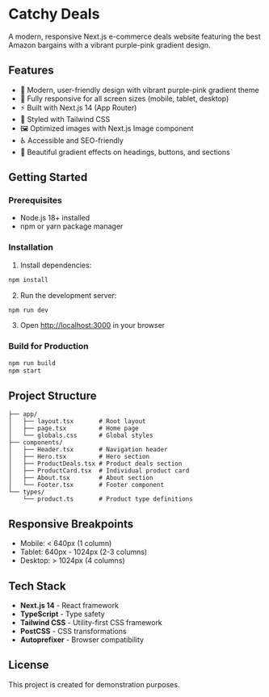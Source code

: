 # Catchy Deals

A modern, responsive Next.js e-commerce deals website featuring the best Amazon bargains with a vibrant purple-pink gradient design.

## Features

- 🎨 Modern, user-friendly design with vibrant purple-pink gradient theme
- 📱 Fully responsive for all screen sizes (mobile, tablet, desktop)
- ⚡ Built with Next.js 14 (App Router)
- 🎨 Styled with Tailwind CSS
- 🖼️ Optimized images with Next.js Image component
- ♿ Accessible and SEO-friendly
- 🌈 Beautiful gradient effects on headings, buttons, and sections

## Getting Started

### Prerequisites

- Node.js 18+ installed
- npm or yarn package manager

### Installation

1. Install dependencies:
```bash
npm install
```

2. Run the development server:
```bash
npm run dev
```

3. Open [http://localhost:3000](http://localhost:3000) in your browser

### Build for Production

```bash
npm run build
npm start
```

## Project Structure

```
├── app/
│   ├── layout.tsx       # Root layout
│   ├── page.tsx         # Home page
│   └── globals.css      # Global styles
├── components/
│   ├── Header.tsx       # Navigation header
│   ├── Hero.tsx         # Hero section
│   ├── ProductDeals.tsx # Product deals section
│   ├── ProductCard.tsx  # Individual product card
│   ├── About.tsx        # About section
│   └── Footer.tsx       # Footer component
└── types/
    └── product.ts       # Product type definitions
```

## Responsive Breakpoints

- Mobile: < 640px (1 column)
- Tablet: 640px - 1024px (2-3 columns)
- Desktop: > 1024px (4 columns)

## Tech Stack

- **Next.js 14** - React framework
- **TypeScript** - Type safety
- **Tailwind CSS** - Utility-first CSS framework
- **PostCSS** - CSS transformations
- **Autoprefixer** - Browser compatibility

## License

This project is created for demonstration purposes.

